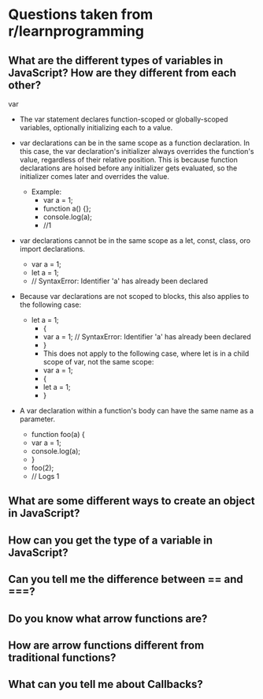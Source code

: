 # Questions taken from r/learnprogramming

## What are the different types of variables in JavaScript? How are they different from each other?

var

-   The var statement declares function-scoped or globally-scoped variables, optionally initializing each to a value.
-   var declarations can be in the same scope as a function declaration. In this case, the var declaration's initializer always overrides the function's value, regardless of their relative position. This is because function declarations are hoised before any initializer gets evaluated, so the initializer comes later and overrides the value.

    -   Example:
        -   var a = 1;
        -   function a() {};
        -   console.log(a);
        -   //1

-   var declarations cannot be in the same scope as a let, const, class, oro import declarations.

    -   var a = 1;
    -   let a = 1;
    -   // SyntaxError: Identifier 'a' has already been declared

-   Because var declarations are not scoped to blocks, this also applies to the following case:

    -   let a = 1;
        -   {
        -   var a = 1; // SyntaxError: Identifier 'a' has already been declared
        -   }
        -   This does not apply to the following case, where let is in a child scope of var, not the same scope:
        -   var a = 1;
        -   {
        -   let a = 1;
        -   }

-   A var declaration within a function's body can have the same name as a parameter.
    -   function foo(a) {
    -   var a = 1;
    -   console.log(a);
    -   }
    -   foo(2);
    -   // Logs 1

## What are some different ways to create an object in JavaScript?

## How can you get the type of a variable in JavaScript?

## Can you tell me the difference between == and ===?

## Do you know what arrow functions are?

## How are arrow functions different from traditional functions?

## What can you tell me about Callbacks?
